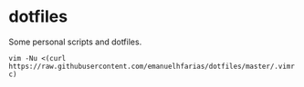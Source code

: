 dotfiles
========
Some personal scripts and dotfiles.

`vim -Nu <(curl https://raw.githubusercontent.com/emanuelhfarias/dotfiles/master/.vimrc)`
